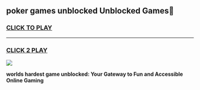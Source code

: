 
## poker games unblocked Unblocked Games👋
<h3>
<a href="https://premium.freeplayer.one?title=poker_games_unblocked&ref=16F">CLICK TO PLAY</a></h3>
<hr>

<h3>
<a href="https://premium.freeplayer.one?title=poker_games_unblocked&ref=16F">CLICK 2 PLAY</a>
  
</h3>

<a href="https://premium.freeplayer.one?title=poker_games_unblocked&ref=16F/"><img src="https://clearcache.store/games.png"></a>


**worlds hardest game unblocked: Your Gateway to Fun and Accessible Online Gaming**
